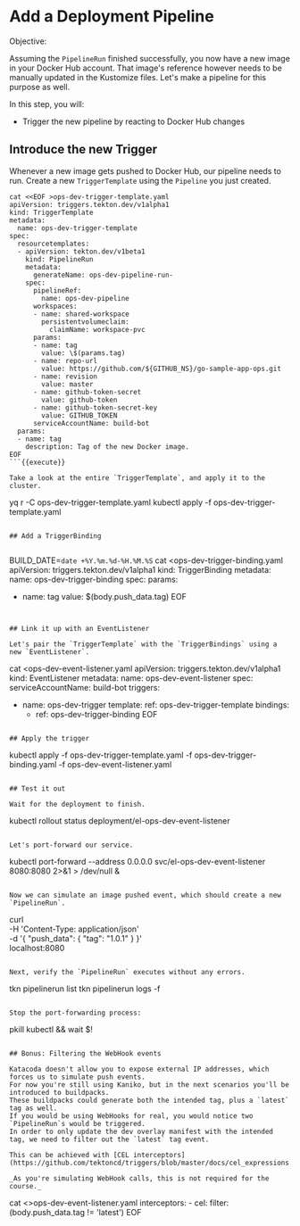# Add a Deployment Pipeline

Objective:

Assuming the `PipelineRun` finished successfully, you now have a new image in your Docker Hub account.
That image's reference however needs to be manually updated in the Kustomize files.
Let's make a pipeline for this purpose as well.

In this step, you will:
- Trigger the new pipeline by reacting to Docker Hub changes

## Introduce the new Trigger

Whenever a new image gets pushed to Docker Hub, our pipeline needs to run.
Create a new `TriggerTemplate` using the `Pipeline` you just created.

```
cat <<EOF >ops-dev-trigger-template.yaml
apiVersion: triggers.tekton.dev/v1alpha1
kind: TriggerTemplate
metadata:
  name: ops-dev-trigger-template
spec:
  resourcetemplates:
  - apiVersion: tekton.dev/v1beta1
    kind: PipelineRun
    metadata:
      generateName: ops-dev-pipeline-run-
    spec:
      pipelineRef:
        name: ops-dev-pipeline
      workspaces:
      - name: shared-workspace
        persistentvolumeclaim:
          claimName: workspace-pvc
      params:
      - name: tag
        value: \$(params.tag)
      - name: repo-url
        value: https://github.com/${GITHUB_NS}/go-sample-app-ops.git
      - name: revision
        value: master
      - name: github-token-secret
        value: github-token
      - name: github-token-secret-key
        value: GITHUB_TOKEN
      serviceAccountName: build-bot
  params:
  - name: tag
    description: Tag of the new Docker image.
EOF
```{{execute}}

Take a look at the entire `TriggerTemplate`, and apply it to the cluster.

```
yq r -C ops-dev-trigger-template.yaml
kubectl apply -f ops-dev-trigger-template.yaml
```{{execute}}

## Add a TriggerBinding


```
BUILD_DATE=`date +%Y.%m.%d-%H.%M.%S`
cat <<EOF >ops-dev-trigger-binding.yaml
apiVersion: triggers.tekton.dev/v1alpha1
kind: TriggerBinding
metadata:
  name: ops-dev-trigger-binding
spec:
  params:
  - name: tag
    value: \$(body.push_data.tag)
EOF
```{{execute}}


## Link it up with an EventListener

Let's pair the `TriggerTemplate` with the `TriggerBindings` using a new `EventListener`.

```
cat <<EOF >ops-dev-event-listener.yaml
apiVersion: triggers.tekton.dev/v1alpha1
kind: EventListener
metadata:
  name: ops-dev-event-listener
spec:
  serviceAccountName: build-bot
  triggers:
  - name: ops-dev-trigger
    template:
      ref: ops-dev-trigger-template
    bindings:
    - ref: ops-dev-trigger-binding
EOF
```{{execute}}

## Apply the trigger

```
kubectl apply -f ops-dev-trigger-template.yaml -f ops-dev-trigger-binding.yaml -f ops-dev-event-listener.yaml
```{{execute}}

## Test it out

Wait for the deployment to finish.

```
kubectl rollout status deployment/el-ops-dev-event-listener
```{{execute}}

Let's port-forward our service.

```
kubectl port-forward --address 0.0.0.0 svc/el-ops-dev-event-listener 8080:8080 2>&1 > /dev/null &
```{{execute}}

Now we can simulate an image pushed event, which should create a new `PipelineRun`.

```
curl \
    -H 'Content-Type: application/json' \
    -d '{
          "push_data": {
            "tag": "1.0.1"
          }
        }' \
localhost:8080
```{{execute}}

Next, verify the `PipelineRun` executes without any errors.

```
tkn pipelinerun list
tkn pipelinerun logs -f
```{{execute}}

Stop the port-forwarding process:
```
pkill kubectl && wait $!
```{{execute}}

## Bonus: Filtering the WebHook events

Katacoda doesn't allow you to expose external IP addresses, which forces us to simulate push events.
For now you're still using Kaniko, but in the next scenarios you'll be introduced to buildpacks.
These buildpacks could generate both the intended tag, plus a `latest` tag as well.
If you would be using WebHooks for real, you would notice two `PipelineRun`s would be triggered.
In order to only update the dev overlay manifest with the intended tag, we need to filter out the `latest` tag event.

This can be achieved with [CEL interceptors](https://github.com/tektoncd/triggers/blob/master/docs/cel_expressions.md).

_As you're simulating WebHook calls, this is not required for the course._
```
cat <<EOF >>ops-dev-event-listener.yaml
    interceptors:
      - cel:
          filter: (body.push_data.tag != 'latest')
EOF
```
